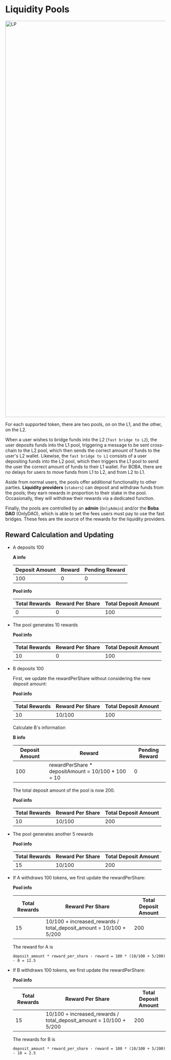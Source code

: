 # Liquidity Pools

<img width="1243" alt="LP" src="https://user-images.githubusercontent.com/46272347/119060612-6455cc00-b987-11eb-9f8c-dfadfa029951.png">

For each supported token, there are two pools, on on the L1, and the other, on the L2.

When a user wishes to bridge funds into the L2 (`fast bridge to L2`), the user deposits funds into the L1 pool, triggering a message to be sent cross-chain to the L2 pool, which then sends the correct amount of funds to the user's L2 wallet. Likewise, the `fast bridge to L1` consists of a user depositing funds into the L2 pool, which then triggers the L1 pool to send the user the correct amount of funds to their L1 wallet. For BOBA, there are no delays for users to move funds from L1 to L2, and from L2 to L1.

Aside from normal users, the pools offer additional functionality to other parties. **Liquidity providers** (`stakers`) can deposit and withdraw funds from the pools; they earn rewards in proportion to their stake in the pool. Occasionally, they will withdraw their rewards via a dedicated function. 

Finally, the pools are controlled by an **admin** (`OnlyAdmin`) and/or the **Boba DAO** (OnlyDAO), which is able to set the fees users must pay to use the fast bridges. These fees are the source of the rewards for the liquidity providers.

## Reward Calculation and Updating

* A deposits 100

  **A info**

  | Deposit Amount | Reward       | Pending Reward |
  | -------------- | ------------ | -------------- |
  | 100            | 0            | 0              |

  **Pool info**

  | Total Rewards | Reward Per Share | Total Deposit Amount |
  | ------------- | ---------------- | -------------------- |
  | 0             | 0                | 100                  |

* The pool generates 10 rewards

  **Pool info**

  | Total Rewards | Reward Per Share | Total Deposit Amount |
  | ------------- | ---------------- | -------------------- |
  | 10            | 0                | 100                  |

* B deposits 100

  First, we update the rewardPerShare without considering the new deposit amount:

  **Pool info**

  | Total Rewards | Reward Per Share | Total Deposit Amount |
  | ------------- | ---------------- | -------------------- |
  | 10            | 10/100           | 100                  |

  Calculate B's information

  **B info**

  | Deposit Amount | Reward                                             | Pending Reward |
  | -------------- | -------------------------------------------------- | -------------- |
  | 100            | rewardPerShare * depositAmount = 10/100 * 100 = 10 | 0              |

  The total deposit amount of the pool is now 200.

  **Pool info**

  | Total Rewards | Reward Per Share | Total Deposit Amount |
  | ------------- | ---------------- | -------------------- |
  | 10            | 10/100           | 200                  |

* The pool generates another 5 rewards

  **Pool info**

  | Total Rewards | Reward Per Share | Total Deposit Amount |
  | ------------- | ---------------- | -------------------- |
  | 15            | 10/100           | 200                  |

* If A withdraws 100 tokens, we first update the rewardPerShare:

  **Pool info**

  | Total Rewards | Reward Per Share                                             | Total Deposit Amount |
  | ------------- | ------------------------------------------------------------ | -------------------- |
  | 15            | 10/100 + increased_rewards / total_deposit_amount = 10/100 + 5/200 | 200                  |

  The reward for A is

  ```
  deposit_amount * reward_per_share - reward = 100 * (10/100 + 5/200) - 0 = 12.5
  ```

* If B withdraws 100 tokens, we first update the rewardPerShare:

  **Pool info**

  | Total Rewards | Reward Per Share                                             | Total Deposit Amount |
  | ------------- | ------------------------------------------------------------ | -------------------- |
  | 15            | 10/100 + increased_rewards / total_deposit_amount = 10/100 + 5/200 | 200                  |

  The rewards for B is

  ```
  deposit_amount * reward_per_share - reward = 100 * (10/100 + 5/200) - 10 = 2.5
  ```

